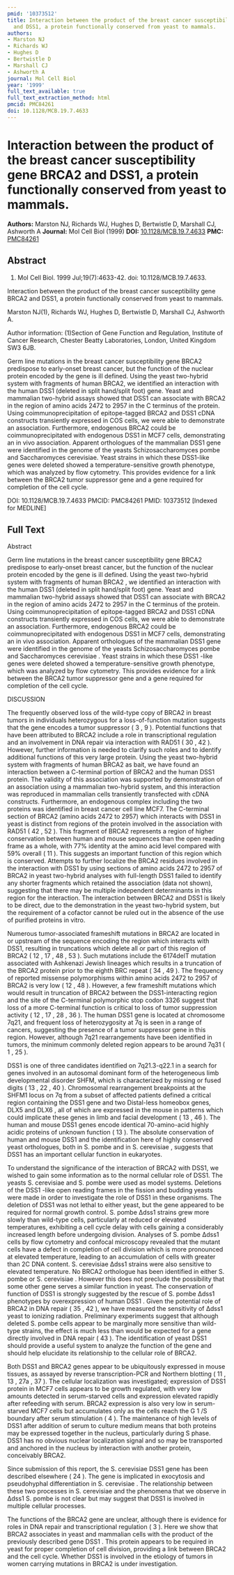 ```yaml
---
pmid: '10373512'
title: Interaction between the product of the breast cancer susceptibility gene BRCA2
  and DSS1, a protein functionally conserved from yeast to mammals.
authors:
- Marston NJ
- Richards WJ
- Hughes D
- Bertwistle D
- Marshall CJ
- Ashworth A
journal: Mol Cell Biol
year: '1999'
full_text_available: true
full_text_extraction_method: html
pmcid: PMC84261
doi: 10.1128/MCB.19.7.4633
---
```


# Interaction between the product of the breast cancer susceptibility gene BRCA2 and DSS1, a protein functionally conserved from yeast to mammals.
**Authors:** Marston NJ, Richards WJ, Hughes D, Bertwistle D, Marshall CJ, Ashworth A
**Journal:** Mol Cell Biol (1999)
**DOI:** [10.1128/MCB.19.7.4633](https://doi.org/10.1128/MCB.19.7.4633)
**PMC:** [PMC84261](https://www.ncbi.nlm.nih.gov/pmc/articles/PMC84261/)

## Abstract

1. Mol Cell Biol. 1999 Jul;19(7):4633-42. doi: 10.1128/MCB.19.7.4633.

Interaction between the product of the breast cancer susceptibility gene BRCA2 
and DSS1, a protein functionally conserved from yeast to mammals.

Marston NJ(1), Richards WJ, Hughes D, Bertwistle D, Marshall CJ, Ashworth A.

Author information:
(1)Section of Gene Function and Regulation, Institute of Cancer Research, 
Chester Beatty Laboratories, London, United Kingdom SW3 6JB.

Germ line mutations in the breast cancer susceptibility gene BRCA2 predispose to 
early-onset breast cancer, but the function of the nuclear protein encoded by 
the gene is ill defined. Using the yeast two-hybrid system with fragments of 
human BRCA2, we identified an interaction with the human DSS1 (deleted in split 
hand/split foot) gene. Yeast and mammalian two-hybrid assays showed that DSS1 
can associate with BRCA2 in the region of amino acids 2472 to 2957 in the C 
terminus of the protein. Using coimmunoprecipitation of epitope-tagged BRCA2 and 
DSS1 cDNA constructs transiently expressed in COS cells, we were able to 
demonstrate an association. Furthermore, endogenous BRCA2 could be 
coimmunoprecipitated with endogenous DSS1 in MCF7 cells, demonstrating an in 
vivo association. Apparent orthologues of the mammalian DSS1 gene were 
identified in the genome of the yeasts Schizosaccharomyces pombe and 
Saccharomyces cerevisiae. Yeast strains in which these DSS1-like genes were 
deleted showed a temperature-sensitive growth phenotype, which was analyzed by 
flow cytometry. This provides evidence for a link between the BRCA2 tumor 
suppressor gene and a gene required for completion of the cell cycle.

DOI: 10.1128/MCB.19.7.4633
PMCID: PMC84261
PMID: 10373512 [Indexed for MEDLINE]

## Full Text

Abstract

Germ line mutations in the breast cancer susceptibility gene BRCA2 predispose to early-onset breast cancer, but the function of the nuclear protein encoded by the gene is ill defined. Using the yeast two-hybrid system with fragments of human BRCA2 , we identified an interaction with the human DSS1 (deleted in split hand/split foot) gene. Yeast and mammalian two-hybrid assays showed that DSS1 can associate with BRCA2 in the region of amino acids 2472 to 2957 in the C terminus of the protein. Using coimmunoprecipitation of epitope-tagged BRCA2 and DSS1 cDNA constructs transiently expressed in COS cells, we were able to demonstrate an association. Furthermore, endogenous BRCA2 could be coimmunoprecipitated with endogenous DSS1 in MCF7 cells, demonstrating an in vivo association. Apparent orthologues of the mammalian DSS1 gene were identified in the genome of the yeasts Schizosaccharomyces pombe and Saccharomyces cerevisiae . Yeast strains in which these DSS1 -like genes were deleted showed a temperature-sensitive growth phenotype, which was analyzed by flow cytometry. This provides evidence for a link between the BRCA2 tumor suppressor gene and a gene required for completion of the cell cycle.

DISCUSSION

The frequently observed loss of the wild-type copy of BRCA2 in breast tumors in individuals heterozygous for a loss-of-function mutation suggests that the gene encodes a tumor suppressor ( 3 , 9 ). Potential functions that have been attributed to BRCA2 include a role in transcriptional regulation and an involvement in DNA repair via interaction with RAD51 ( 30 , 42 ). However, further information is needed to clarify such roles and to identify additional functions of this very large protein. Using the yeast two-hybrid system with fragments of human BRCA2 as bait, we have found an interaction between a C-terminal portion of BRCA2 and the human DSS1 protein. The validity of this association was supported by demonstration of an association using a mammalian two-hybrid system, and this interaction was reproduced in mammalian cells transiently transfected with cDNA constructs. Furthermore, an endogenous complex including the two proteins was identified in breast cancer cell line MCF7. The C-terminal section of BRCA2 (amino acids 2472 to 2957) which interacts with DSS1 in yeast is distinct from regions of the protein involved in the association with RAD51 ( 42 , 52 ). This fragment of BRCA2 represents a region of higher conservation between human and mouse sequences than the open reading frame as a whole, with 77% identity at the amino acid level compared with 59% overall ( 11 ). This suggests an important function of this region which is conserved. Attempts to further localize the BRCA2 residues involved in the interaction with DSS1 by using sections of amino acids 2472 to 2957 of BRCA2 in yeast two-hybrid analyses with full-length DSS1 failed to identify any shorter fragments which retained the association (data not shown), suggesting that there may be multiple independent determinants in this region for the interaction. The interaction between BRCA2 and DSS1 is likely to be direct, due to the demonstration in the yeast two-hybrid system, but the requirement of a cofactor cannot be ruled out in the absence of the use of purified proteins in vitro.

Numerous tumor-associated frameshift mutations in BRCA2 are located in or upstream of the sequence encoding the region which interacts with DSS1, resulting in truncations which delete all or part of this region of BRCA2 ( 12 , 17 , 48 , 53 ). Such mutations include the 6174delT mutation associated with Ashkenazi Jewish lineages which results in a truncation of the BRCA2 protein prior to the eighth BRC repeat ( 34 , 49 ). The frequency of reported missense polymorphisms within amino acids 2472 to 2957 of BRCA2 is very low ( 12 , 48 ). However, a few frameshift mutations which would result in truncation of BRCA2 between the DSS1-interacting region and the site of the C-terminal polymorphic stop codon 3326 suggest that loss of a more C-terminal function is critical to loss of tumor suppression activity ( 12 , 17 , 28 , 36 ). The human DSS1 gene is located at chromosome 7q21, and frequent loss of heterozygosity at 7q is seen in a range of cancers, suggesting the presence of a tumor suppressor gene in this region. However, although 7q21 rearrangements have been identified in tumors, the minimum commonly deleted region appears to be around 7q31 ( 1 , 25 ).

DSS1 is one of three candidates identified on 7q21.3-q22.1 in a search for genes involved in an autosomal dominant form of the heterogeneous limb developmental disorder SHFM, which is characterized by missing or fused digits ( 13 , 22 , 40 ). Chromosomal rearrangement breakpoints at the SHFM1 locus on 7q from a subset of affected patients defined a critical region containing the DSS1 gene and two Distal-less homeobox genes, DLX5 and DLX6 , all of which are expressed in the mouse in patterns which could implicate these genes in limb and facial development ( 13 , 46 ). The human and mouse DSS1 genes encode identical 70-amino-acid highly acidic proteins of unknown function ( 13 ). The absolute conservation of human and mouse DSS1 and the identification here of highly conserved yeast orthologues, both in S. pombe and in S. cerevisiae , suggests that DSS1 has an important cellular function in eukaryotes.

To understand the significance of the interaction of BRCA2 with DSS1, we wished to gain some information as to the normal cellular role of DSS1. The yeasts S. cerevisiae and S. pombe were used as model systems. Deletions of the DSS1 -like open reading frames in the fission and budding yeasts were made in order to investigate the role of DSS1 in these organisms. The deletion of DSS1 was not lethal to either yeast, but the gene appeared to be required for normal growth control. S. pombe Δdss1 strains grew more slowly than wild-type cells, particularly at reduced or elevated temperatures, exhibiting a cell cycle delay with cells gaining a considerably increased length before undergoing division. Analyses of S. pombe Δdss1 cells by flow cytometry and confocal microscopy revealed that the mutant cells have a defect in completion of cell division which is more pronounced at elevated temperature, leading to an accumulation of cells with greater than 2C DNA content. S. cerevisiae Δdss1 strains were also sensitive to elevated temperature. No BRCA2 orthologue has been identified in either S. pombe or S. cerevisiae . However this does not preclude the possibility that some other gene serves a similar function in yeast. The conservation of function of DSS1 is strongly suggested by the rescue of S. pombe Δdss1 phenotypes by overexpression of human DSS1 . Given the potential role of BRCA2 in DNA repair ( 35 , 42 ), we have measured the sensitivity of Δdss1 yeast to ionizing radiation. Preliminary experiments suggest that although deleted S. pombe cells appear to be marginally more sensitive than wild-type strains, the effect is much less than would be expected for a gene directly involved in DNA repair ( 43 ). The identification of yeast DSS1 should provide a useful system to analyze the function of the gene and should help elucidate its relationship to the cellular role of BRCA2.

Both DSS1 and BRCA2 genes appear to be ubiquitously expressed in mouse tissues, as assayed by reverse transcription-PCR and Northern blotting ( 11 , 13 , 27a , 37 ). The cellular localization was investigated; expression of DSS1 protein in MCF7 cells appears to be growth regulated, with very low amounts detected in serum-starved cells and expression elevated rapidly after refeeding with serum. BRCA2 expression is also very low in serum-starved MCF7 cells but accumulates only as the cells reach the G 1 /S boundary after serum stimulation ( 4 ). The maintenance of high levels of DSS1 after addition of serum to culture medium means that both proteins may be expressed together in the nucleus, particularly during S phase. DSS1 has no obvious nuclear localization signal and so may be transported and anchored in the nucleus by interaction with another protein, conceivably BRCA2.

Since submission of this report, the S. cerevisiae DSS1 gene has been described elsewhere ( 24 ). The gene is implicated in exocytosis and pseudohyphal differentiation in S. cerevisiae . The relationship between these two processes in S. cerevisiae and the phenomena that we observe in Δdss1 S. pombe is not clear but may suggest that DSS1 is involved in multiple cellular processes.

The functions of the BRCA2 gene are unclear, although there is evidence for roles in DNA repair and transcriptional regulation ( 3 ). Here we show that BRCA2 associates in yeast and mammalian cells with the product of the previously described gene DSS1 . This protein appears to be required in yeast for proper completion of cell division, providing a link between BRCA2 and the cell cycle. Whether DSS1 is involved in the etiology of tumors in women carrying mutations in BRCA2 is under investigation.
